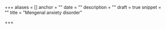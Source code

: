 +++
aliases = []
anchor = ""
date = ""
description = ""
draft = true
snippet = ""
title = "Mengenal anxiety disorder"

+++
